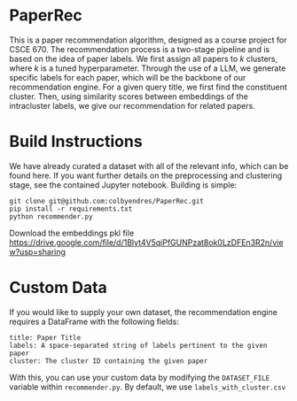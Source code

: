 # PaperRec
This is a paper recommendation algorithm, designed as a course project for CSCE 670. The recommendation process is a two-stage pipeline and is based on the idea of paper labels. We first assign all papers to $k$ clusters, where $k$ is a tuned hyperparameter. Through the use of a LLM, we generate specific labels for each paper, which will be the backbone of our recommendation engine. For a given query title, we first find the constituent cluster. Then, using similarity scores between embeddings of the intracluster labels, we give our recommendation for related papers.

# Build Instructions
We have already curated a dataset with all of the relevant info, which can be found here. If you want further details on the preprocessing and clustering stage, see the contained Jupyter notebook. Building is simple:
```
git clone git@github.com:colbyendres/PaperRec.git
pip install -r requirements.txt
python recommender.py
```
Download the embeddings pkl file https://drive.google.com/file/d/1Blyt4V5qiPfGUNPzat8ok0LzDFEn3R2n/view?usp=sharing

# Custom Data
If you would like to supply your own dataset, the recommendation engine requires a DataFrame with the following fields:
```
title: Paper Title
labels: A space-separated string of labels pertinent to the given paper
cluster: The cluster ID containing the given paper
```
With this, you can use your custom data by modifying the `DATASET_FILE` variable within `recommender.py`. By default, we use `labels_with_cluster.csv`



